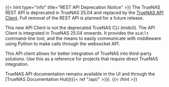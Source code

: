 &NewLine;

{{< hint type="info" title="REST API Deprecation Notice" >}}
The TrueNAS REST API is deprecated in TrueNAS 25.04 and replaced by the [TrueNAS API Client](https://github.com/truenas/api_client).
Full removal of the REST API is planned for a future release.

This new API Client is not the deprecated TrueNAS CLI (midcli).
The API Client is integrated in TrueNAS 25.04 onwards.
It provides the `midclt` command-line tool, and the means to easily communicate with middleware using Python to make calls through the websocket API.

This API client allows for better integration of TrueNAS into third-party solutions.
Use this as a reference for projects that require direct TrueNAS integration.

TrueNAS API documentation remains available in the UI and through the [TrueNAS Documentation Hub]({{< ref "/api/" >}}).
{{< /hint >}}
